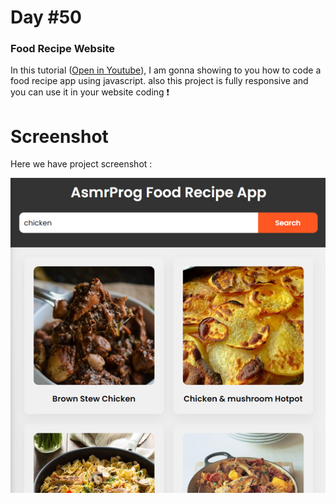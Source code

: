 # Day #50

### Food Recipe Website
In this tutorial ([Open in Youtube](https://youtu.be/VRgA9NkhSEk)), I am gonna showing to you how to code a food recipe app using javascript. also this project is fully responsive and you can use it in your website coding ❗️

# Screenshot
Here we have project screenshot :

![screenshot](screenshot.jpg)
